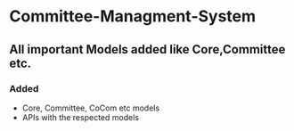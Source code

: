 # Committee-Managment-System

## All important Models added like Core,Committee etc.
### Added
- Core, Committee, CoCom etc models
- APIs with the respected models
